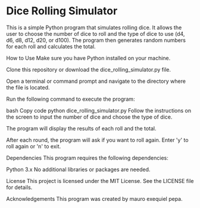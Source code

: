 # Dice Rolling Simulator
This is a simple Python program that simulates rolling dice. It allows the user to choose the number of dice to roll and the type of dice to use (d4, d6, d8, d12, d20, or d100). The program then generates random numbers for each roll and calculates the total.

How to Use
Make sure you have Python installed on your machine.

Clone this repository or download the dice_rolling_simulator.py file.

Open a terminal or command prompt and navigate to the directory where the file is located.

Run the following command to execute the program:

bash
Copy code
python dice_rolling_simulator.py
Follow the instructions on the screen to input the number of dice and choose the type of dice.

The program will display the results of each roll and the total.

After each round, the program will ask if you want to roll again. Enter 'y' to roll again or 'n' to exit.

Dependencies
This program requires the following dependencies:

Python 3.x
No additional libraries or packages are needed.

License
This project is licensed under the MIT License. See the LICENSE file for details.

Acknowledgements
This program was created by mauro exequiel pepa.
